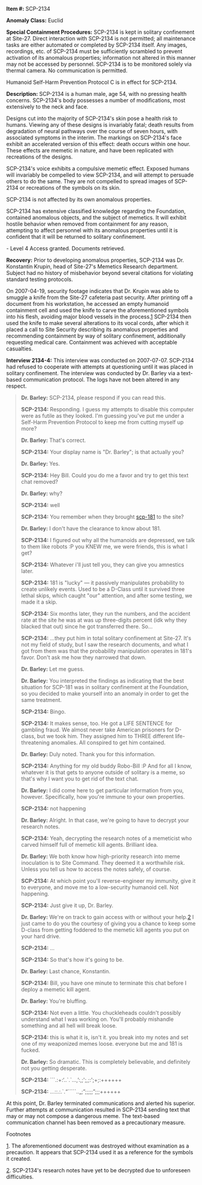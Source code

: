 **Item #:** SCP-2134

**Anomaly Class:** Euclid

**Special Containment Procedures:** SCP-2134 is kept in solitary confinement at Site-27. Direct interaction with SCP-2134 is not permitted; all maintenance tasks are either automated or completed by SCP-2134 itself. Any images, recordings, etc. of SCP-2134 must be sufficiently scrambled to prevent activation of its anomalous properties; information not altered in this manner may not be accessed by personnel. SCP-2134 is to be monitored solely via thermal camera. No communication is permitted.

Humanoid Self-Harm Prevention Protocol C is in effect for SCP-2134.

**Description:** SCP-2134 is a human male, age 54, with no pressing health concerns. SCP-2134's body possesses a number of modifications, most extensively to the neck and face.

Designs cut into the majority of SCP-2134's skin pose a health risk to humans. Viewing any of these designs is invariably fatal; death results from degradation of neural pathways over the course of seven hours, with associated symptoms in the interim. The markings on SCP-2134's face exhibit an accelerated version of this effect: death occurs within one hour. These effects are memetic in nature, and have been replicated with recreations of the designs.

SCP-2134's voice exhibits a compulsive memetic effect. Exposed humans will invariably be compelled to view SCP-2134, and will attempt to persuade others to do the same. They are not compelled to spread images of SCP-2134 or recreations of the symbols on its skin.

SCP-2134 is not affected by its own anomalous properties.

SCP-2134 has extensive classified knowledge regarding the Foundation, contained anomalous objects, and the subject of memetics. It will exhibit hostile behavior when removed from containment for any reason, attempting to affect personnel with its anomalous properties until it is confident that it will be returned to solitary confinement.

\- Level 4 Access granted. Documents retrieved.

**Recovery:** Prior to developing anomalous properties, SCP-2134 was Dr. Konstantin Krupin, head of Site-27's Memetics Research department. Subject had no history of misbehavior beyond several citations for violating standard testing protocols.

On 2007-04-19, security footage indicates that Dr. Krupin was able to smuggle a knife from the Site-27 cafeteria past security. After printing off a document from his workstation, he accessed an empty humanoid containment cell and used the knife to carve the aforementioned symbols into his flesh, avoiding major blood vessels in the process.[1](javascript:;) SCP-2134 then used the knife to make several alterations to its vocal cords, after which it placed a call to Site Security describing its anomalous properties and recommending containment by way of solitary confinement, additionally requesting medical care. Containment was achieved with acceptable casualties.

**Interview 2134-4:** This interview was conducted on 2007-07-07. SCP-2134 had refused to cooperate with attempts at questioning until it was placed in solitary confinement. The interview was conducted by Dr. Barley via a text-based communication protocol. The logs have not been altered in any respect.

> **<Begin Log>**
> 
> **Dr. Barley:** SCP-2134, please respond if you can read this.
> 
> **SCP-2134:** Responding. I guess my attempts to disable this computer were as futile as they looked. I'm guessing you've put me under a Self-Harm Prevention Protocol to keep me from cutting myself up more?
> 
> **Dr. Barley:** That's correct.
> 
> **SCP-2134:** Your display name is "Dr. Barley"; is that actually you?
> 
> **Dr. Barley:** Yes.
> 
> **SCP-2134:** Hey Bill. Could you do me a favor and try to get this text chat removed?
> 
> **Dr. Barley:** why?
> 
> **SCP-2134:** well
> 
> **SCP-2134:** You remember when they brought [scp-181](/scp-181) to the site?
> 
> **Dr. Barley:** I don't have the clearance to know about 181.
> 
> **SCP-2134:** I figured out why all the humanoids are depressed, we talk to them like robots :P you KNEW me, we were friends, this is what I get?
> 
> **SCP-2134:** Whatever i'll just tell you, they can give you amnestics later.
> 
> **SCP-2134:** 181 is "lucky" — it passively manipulates probability to create unlikely events. Used to be a D-Class until it survived three lethal skips, which caught "our" attention, and after some testing, we made it a skip.
> 
> **SCP-2134:** Six months later, they run the numbers, and the accident rate at the site he was at was up three-digits percent (idk why they blacked that out) since he got transferred there. So…
> 
> **SCP-2134:** …they put him in total solitary confinement at Site-27. It's not my field of study, but I saw the research documents, and what I got from them was that the probability manipulation operates in 181's favor. Don't ask me how they narrowed that down.
> 
> **Dr. Barley:** Let me guess.
> 
> **Dr. Barley:** You interpreted the findings as indicating that the best situation for SCP-181 was in solitary confinement at the Foundation, so you decided to make yourself into an anomaly in order to get the same treatment.
> 
> **SCP-2134:** Bingo.
> 
> **SCP-2134:** It makes sense, too. He got a LIFE SENTENCE for gambling fraud. We almost never take American prisoners for D-class, but we took him. They assigned him to THREE different life-threatening anomalies. All conspired to get him contained.
> 
> **Dr. Barley:** Duly noted. Thank you for this information.
> 
> **SCP-2134:** Anything for my old buddy Robo-Bill :P And for all I know, whatever it is that gets to anyone outside of solitary is a meme, so that's why I want you to get rid of the text chat.
> 
> **Dr. Barley:** I did come here to get particular information from you, however. Specifically, how you're immune to your own properties.
> 
> **SCP-2134:** not happening
> 
> **Dr. Barley:** Alright. In that case, we're going to have to decrypt your research notes.
> 
> **SCP-2134:** Yeah, decrypting the research notes of a memeticist who carved himself full of memetic kill agents. Brilliant idea.
> 
> **Dr. Barley:** We both know how high-priority research into meme inoculation is to Site Command. They deemed it a worthwhile risk. Unless you tell us how to access the notes safely, of course.
> 
> **SCP-2134:** At which point you'll reverse-engineer my immunity, give it to everyone, and move me to a low-security humanoid cell. Not happening.
> 
> **SCP-2134:** Just give it up, Dr. Barley.
> 
> **Dr. Barley:** We're on track to gain access with or without your help.[2](javascript:;) I just came to do you the courtesy of giving you a chance to keep some D-class from getting foddered to the memetic kill agents you put on your hard drive.
> 
> **SCP-2134:** …
> 
> **SCP-2134:** So that's how it's going to be.
> 
> **Dr. Barley:** Last chance, Konstantin.
> 
> **SCP-2134:** Bill, you have one minute to terminate this chat before I deploy a memetic kill agent.
> 
> **Dr. Barley:** You're bluffing.
> 
> **SCP-2134:** Not even a little. You chuckleheads couldn't possibly understand what I was working on. You'll probably mishandle something and all hell will break loose.
> 
> **SCP-2134:** this is what it is, isn't it. you break into my notes and set one of my weaponized memes loose. everyone but me and 181 is fucked.
> 
> **Dr. Barley:** So dramatic. This is completely believable, and definitely not you getting desperate.
> 
> **SCP-2134:** \`\`\`.:+:‘..\`.\`...,’:,;';,;:';+;:++++++
> 
> **SCP-2134:** ...::.:.\`.“\`\`\`\`\`..„;”;;;;;”;;;++++++
> 
> **<End log>**

At this point, Dr. Barley terminated communications and alerted his superior. Further attempts at communication resulted in SCP-2134 sending text that may or may not compose a dangerous meme. The text-based communication channel has been removed as a precautionary measure.

Footnotes

[1](javascript:;). The aforementioned document was destroyed without examination as a precaution. It appears that SCP-2134 used it as a reference for the symbols it created.

[2](javascript:;). SCP-2134's research notes have yet to be decrypted due to unforeseen difficulties.